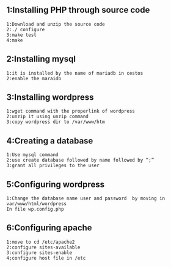 ## 1:Installing PHP through source code
```
1:Download and unzip the source code
2:./ configure
3:make test
4:make
```

## 2:Installing mysql
```
1:it is installed by the name of mariadb in cestos
2:enable the maraidb
```
## 3:Installing wordpress
```
1:wget command with the properlink of wordpress
2:unzip it using unzip command
3:copy wordpress dir to /var/www/htm
```

## 4:Creating a database
```
1:Use mysql command
2:use create database followed by name followed by “;”
3:grant all privileges to the user
```

## 5:Configuring wordpress
```
1:Change the database name user and password  by moving in var/www/html/wordpress
In file wp.config.php
```

## 6:Configuring apache
```
1:move to cd /etc/apache2
2:configure sites-available
3:configure sites-enable
4;configure host file in /etc
```

